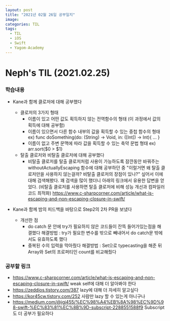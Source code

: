 ```yaml
---
layout: post
title: "2021년 02월 26일 공부일지"
image:
categories: TIL
tags:
  - TIL
  - iOS
  - Swift
  - Yagom-Academy
---
```


# Neph's TIL (2021.02.25)



### 학습내용

- Kane과 함께 클로저에 대해 공부했다
  - 클로저의 3가지 형태
    - 이름이 있고 어떤 값도 획득하지 않는 전역함수의 형태
      (이 과정에서 값의 획득에 대해 공부함)
    - 이름이 있으면서 다른 함수 내부의 값을 획득할 수 있는 중첩 함수의 형태
      ex) func doSomething(do: (String) -> Void, in: ([Int]) -> Int){ ... }
    - 이름이 없고 주변 문맥에 따라 값을 획득할 수 있는 축약 문법 형태
      ex) arr.sort{$0 > $1}
  - 탈출 클로저와 비탈출 클로저에 대해 공부했다
    - 비탈출 클로저를 탈출 클로저처럼 사용이 가능하도록 잠깐동안 바꿔주는 withoutActuallyEscaping 함수에 대해 공부하던 중 "이럴거면 왜 탈출 클로저만을 사용하지 않는걸까? 비탈출 클로저의 장점이 있나?" 싶어서 이에 대해 검색해봤다. 꽤 검색을 많이 했더니 아래의 링크에서 유용한 답변을 얻었다. (비탈출 클로저를 사용하면 탈출 클로저에 비해 성능 개선과 컴파일러 코드 최적화)
      https://www.c-sharpcorner.com/article/what-is-escaping-and-non-escaping-closure-in-swift/

- Kane과 함께 밤의 피드백을 바탕으로 Step2의 2차 PR을 보냈다
  - 개선한 점
    - do catch 문 안에 try가 필요하지 않은 코드들이 잔뜩 들어가있는점을 해결했다
      해결방법 : try가 필요한 변수를 밖으로 빼내어서 do catch문 밖에서도 유효하도록 했다
    - 중복된 수의 입력을 막아줬다
      해결방법 : Set으로 typecasting을 해준 뒤 Array와 Set의 프로퍼티인 count를 비교해줬다

### 공부할 링크

- https://www.c-sharpcorner.com/article/what-is-escaping-and-non-escaping-closure-in-swift/
  weak self에 대해 더 알아봐야 한다
- https://zeddios.tistory.com/387
  lazy에 대해 더 자세히 알고싶다
- https://kor45cw.tistory.com/252
  사람만 lazy 할 수 있는게 아니구나
- https://medium.com/@jgj455/%EC%98%A4%EB%8A%98%EC%9D%98-swift-%EC%83%81%EC%8B%9D-subscript-2288551588f9
  Subscript도 더 공부가 필요하다

